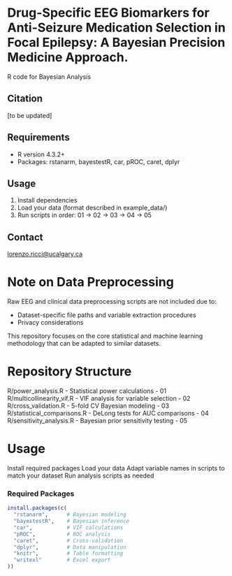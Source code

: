 # Drug-Specific EEG Biomarkers for Anti-Seizure Medication Selection in Focal Epilepsy: A Bayesian Precision Medicine Approach.

R code for Bayesian Analysis

## Citation
[to be updated]

## Requirements
- R version 4.3.2+
- Packages: rstanarm, bayestestR, car, pROC, caret, dplyr

## Usage
1. Install dependencies
2. Load your data (format described in example_data/)
3. Run scripts in order: 01 → 02 → 03 → 04 → 05

## Contact
lorenzo.ricci@ucalgary.ca

# Note on Data Preprocessing
Raw EEG and clinical data preprocessing scripts are not included due to:
- Dataset-specific file paths and variable extraction procedures
- Privacy considerations

This repository focuses on the core statistical and machine learning 
methodology that can be adapted to similar datasets.

# Repository Structure

R/power_analysis.R - Statistical power calculations - 01
R/multicollinearity_vif.R - VIF analysis for variable selection - 02
R/cross_validation.R - 5-fold CV Bayesian modeling - 03
R/statistical_comparisons.R - DeLong tests for AUC comparisons - 04
R/sensitivity_analysis.R - Bayesian prior sensitivity testing - 05


# Usage

Install required packages
Load your data 
Adapt variable names in scripts to match your dataset
Run analysis scripts as needed


### Required Packages
```r
install.packages(c(
  "rstanarm",      # Bayesian modeling
  "bayestestR",    # Bayesian inference
  "car",           # VIF calculations
  "pROC",          # ROC analysis
  "caret",         # Cross-validation
  "dplyr",         # Data manipulation
  "knitr",         # Table formatting
  "writexl"        # Excel export
))


